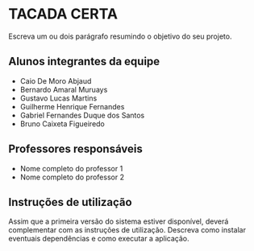 # TACADA CERTA

Escreva um ou dois parágrafo resumindo o objetivo do seu projeto.

## Alunos integrantes da equipe

* Caio De Moro Abjaud
* Bernardo Amaral Muruays
* Gustavo Lucas Martins
* Guilherme Henrique Fernandes
* Gabriel Fernandes Duque dos Santos
* Bruno Caixeta Figueiredo

## Professores responsáveis

* Nome completo do professor 1
* Nome completo do professor 2

## Instruções de utilização

Assim que a primeira versão do sistema estiver disponível, deverá complementar com as instruções de utilização. Descreva como instalar eventuais dependências e como executar a aplicação.
